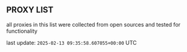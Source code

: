## PROXY LIST

all proxies in this list were collected from open sources and tested for functionality

last update: `2025-02-13 09:35:58.607055+00:00` UTC